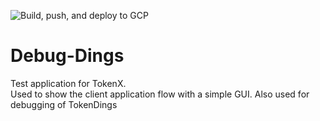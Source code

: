 ![Build, push, and deploy to GCP](https://github.com/navikt/debug-dings/workflows/Build,%20push,%20and%20deploy%20to%20GCP/badge.svg)

# Debug-Dings
Test application for TokenX.  
Used to show the client application flow with a simple GUI.
Also used for debugging of TokenDings
